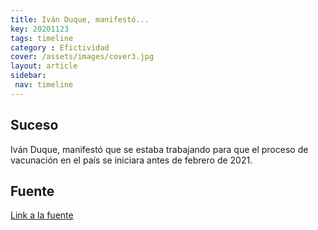 ```yaml
---
title: Iván Duque, manifestó...
key: 20201123
tags: timeline
category : Efictividad
cover: /assets/images/cover3.jpg
layout: article
sidebar:
 nav: timeline
---
```


## Suceso

Iván Duque, manifestó que se estaba trabajando para que el proceso de vacunación en el país se iniciara antes de febrero de 2021.

## Fuente
[Link a la fuente](https://www.valoraanalitik.com/2021/01/29/vacunacion-contra-covid-19-inicia-20-de-febrero-en-colombia/)